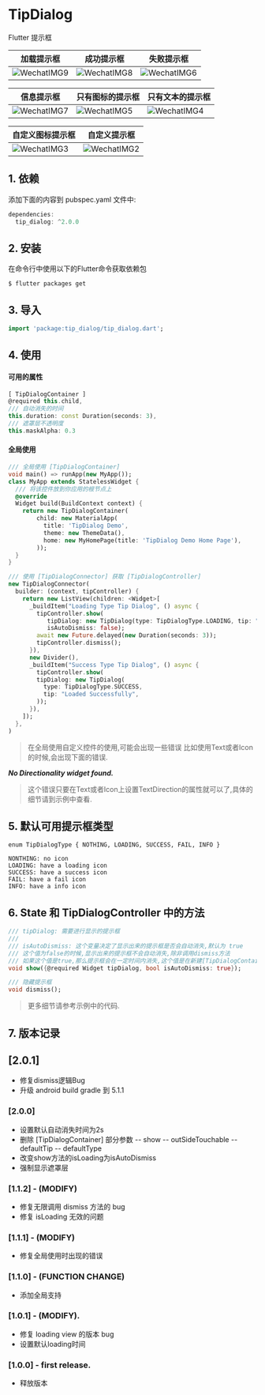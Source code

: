 # TipDialog

Flutter 提示框

| 加载提示框 | 成功提示框 | 失败提示框 |
| --- | --- | --- |
|  ![WechatIMG9](http://qiniu.inrush.cn/2018-08-17-WechatIMG9.jpeg) | ![WechatIMG8](http://qiniu.inrush.cn/2018-08-17-WechatIMG8.jpeg)| ![WechatIMG6](http://qiniu.inrush.cn/2018-08-17-WechatIMG6.jpeg) |


| 信息提示框 | 只有图标的提示框 | 只有文本的提示框  |
| --- | --- | --- |
| ![WechatIMG7](http://qiniu.inrush.cn/2018-08-17-WechatIMG7.jpeg)| ![WechatIMG5](http://qiniu.inrush.cn/2018-08-17-WechatIMG5.jpeg)| ![WechatIMG4](http://qiniu.inrush.cn/2018-08-17-WechatIMG4.jpeg)|


| 自定义图标提示框 | 自定义提示框 |
| --- | --- |
| ![WechatIMG3](http://qiniu.inrush.cn/2018-08-17-WechatIMG3.jpeg)| ![WechatIMG2](http://qiniu.inrush.cn/2018-08-17-WechatIMG2.jpeg)|



## 1. 依赖
添加下面的内容到 pubspec.yaml 文件中:

``` dart
dependencies:
  tip_dialog: ^2.0.0
```

## 2. 安装
在命令行中使用以下的Flutter命令获取依赖包
```
$ flutter packages get
```

## 3. 导入

```dart
import 'package:tip_dialog/tip_dialog.dart';
```
## 4. 使用
#### 可用的属性

```dart
[ TipDialogContainer ]
@required this.child,
/// 自动消失的时间
this.duration: const Duration(seconds: 3),
/// 遮罩层不透明度
this.maskAlpha: 0.3
```

#### 全局使用
``` dart
/// 全局使用 [TipDialogContainer]
void main() => runApp(new MyApp());
class MyApp extends StatelessWidget {
  /// 将该控件放到你应用的根节点上
  @override
  Widget build(BuildContext context) {
    return new TipDialogContainer(
        child: new MaterialApp(
          title: 'TipDialog Demo',
          theme: new ThemeData(),
          home: new MyHomePage(title: 'TipDialog Demo Home Page'),
        ));
  }
}

/// 使用 [TipDialogConnector] 获取 [TipDialogController]
new TipDialogConnector(
  builder: (context, tipController) {
    return new ListView(children: <Widget>[
      _buildItem("Loading Type Tip Dialog", () async {
        tipController.show(
           tipDialog: new TipDialog(type: TipDialogType.LOADING, tip: "Loading"),
           isAutoDismiss: false);
        await new Future.delayed(new Duration(seconds: 3));
        tipController.dismiss();
      }),
      new Divider(),
      _buildItem("Success Type Tip Dialog", () async {
        tipController.show(
        tipDialog: new TipDialog(
          type: TipDialogType.SUCCESS,
          tip: "Loaded Successfully",
        ));
      }),
    ]);
  },
)
```
>在全局使用自定义控件的使用,可能会出现一些错误
>比如使用Text或者Icon的时候,会出现下面的错误.

***No Directionality widget found.***

>这个错误只要在Text或者Icon上设置TextDirection的属性就可以了,具体的细节请到示例中查看.

## 5. 默认可用提示框类型
```
enum TipDialogType { NOTHING, LOADING, SUCCESS, FAIL, INFO }

NONTHING: no icon
LOADING: have a loading icon
SUCCESS: have a success icon
FAIL: have a fail icon
INFO: have a info icon
```
## 6. State 和 TipDialogController 中的方法

```dart
/// tipDialog: 需要进行显示的提示框
///
/// isAutoDismiss: 这个变量决定了显示出来的提示框是否会自动消失,默认为 true
/// 这个值为false的时候,显示出来的提示框不会自动消失,除非调用dismiss方法
/// 如果这个值是true,那么提示框会在一定时间内消失,这个值是在新建[TipDialogContainer]的时候设置的.
void show({@required Widget tipDialog, bool isAutoDismiss: true});

/// 隐藏提示框
void dismiss();
```

>更多细节请参考示例中的代码.

## 7. 版本记录

## [2.0.1]

* 修复dismiss逻辑Bug
* 升级 android build gradle 到 5.1.1

### [2.0.0] 

* 设置默认自动消失时间为2s
* 删除 [TipDialogContainer] 部分参数
    -- show
    -- outSideTouchable
    -- defaultTip
    -- defaultType
* 改变show方法的isLoading为isAutoDismiss
* 强制显示遮罩层

### [1.1.2] - (MODIFY)

* 修复无限调用 dismiss 方法的 bug
* 修复 isLoading 无效的问题

### [1.1.1] - (MODIFY)

* 修复全局使用时出现的错误

### [1.1.0] - (FUNCTION CHANGE)

* 添加全局支持

### [1.0.1] - (MODIFY).

* 修复 loading view 的版本 bug
* 设置默认loading时间

### [1.0.0] - first release.

* 释放版本
